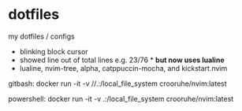 # dotfiles
my dotfiles / configs
- blinking block cursor
- showed line out of total lines e.g. 23/76 * **but now uses lualine**
- lualine, nvim-tree, alpha, catppuccin-mocha, and kickstart.nvim

gitbash: docker run -it -v //.:/local_file_system crooruhe/nvim:latest

powershell: docker run -it -v .:/local_file_system crooruhe/nvim:latest
